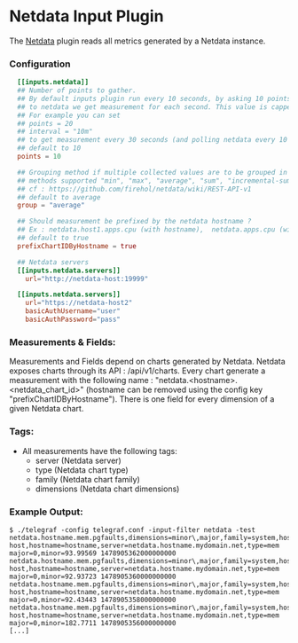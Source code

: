 # Netdata Input Plugin

The [Netdata](https://github.com/firehol/netdata) plugin reads all metrics
generated by a Netdata instance.

### Configuration

```toml
  [[inputs.netdata]]
  ## Number of points to gather.
  ## By default inputs plugin run every 10 seconds, by asking 10 points
  ## to netdata we get measurement for each second. This value is capped by "update every" config of netdata.
  ## For example you can set
  ## points = 20
  ## interval = "10m"
  ## to get measurement every 30 seconds (and polling netdata every 10 minutes)
  ## default to 10
  points = 10

  ## Grouping method if multiple collected values are to be grouped in order to return fewer points.
  ## methods supported "min", "max", "average", "sum", "incremental-sum"
  ## cf : https://github.com/firehol/netdata/wiki/REST-API-v1
  ## default to average
  group = "average"

  ## Should measurement be prefixed by the netdata hostname ?
  ## Ex : netdata.host1.apps.cpu (with hostname),  netdata.apps.cpu (without hostname)
  ## default to true
  prefixChartIDByHostname = true

  ## Netdata servers
  [[inputs.netdata.servers]]
    url="http://netdata-host:19999"

  [[inputs.netdata.servers]]
    url="https://netdata-host2"
    basicAuthUsername="user"
    basicAuthPassword="pass"
```

### Measurements & Fields:

Measurements and Fields depend on charts generated by Netdata. Netdata exposes charts through its API : /api/v1/charts.
Every chart generate a measurement with the following name : "netdata.\<hostname\>.\<netdata_chart_id\>" (hostname can be removed using the config key "prefixChartIDByHostname").
There is one field for every dimension of a given Netdata chart.

### Tags:

- All measurements have the following tags:
    - server (Netdata server)
    - type (Netdata chart type)
    - family (Netdata chart family)
    - dimensions (Netdata chart dimensions)

### Example Output:

```
$ ./telegraf -config telegraf.conf -input-filter netdata -test
netdata.hostname.mem.pgfaults,dimensions=minor\,major,family=system,host=telegraf-host,hostname=hostname,server=netdata.hostname.mydomain.net,type=mem major=0,minor=93.99569 1478905362000000000
netdata.hostname.mem.pgfaults,dimensions=minor\,major,family=system,host=telegraf-host,hostname=hostname,server=netdata.hostname.mydomain.net,type=mem major=0,minor=92.93723 1478905360000000000
netdata.hostname.mem.pgfaults,dimensions=minor\,major,family=system,host=telegraf-host,hostname=hostname,server=netdata.hostname.mydomain.net,type=mem major=0,minor=92.43443 1478905358000000000
netdata.hostname.mem.pgfaults,dimensions=minor\,major,family=system,host=telegraf-host,hostname=hostname,server=netdata.hostname.mydomain.net,type=mem major=0,minor=182.7711 1478905356000000000
[...]
```